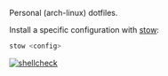 Personal (arch-linux) dotfiles.

Install a specific configuration with [stow](https://www.gnu.org/software/stow/):
```sh
stow <config>
```

[![shellcheck](https://github.com/tong/dot/actions/workflows/shellcheck.yml/badge.svg)](https://github.com/tong/dot/actions/workflows/shellcheck.yml)

